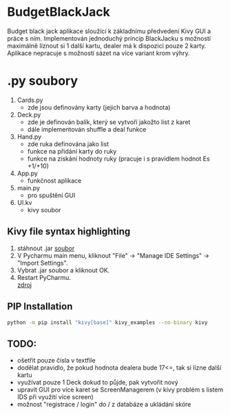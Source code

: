 # BudgetBlackJack

Budget black jack aplikace sloužící k základnímu předvedení Kivy GUI a práce s ním. Implementován jednoduchý princip BlackJacku s možností maximálně líznout si 1 další kartu, dealer má k dispozici pouze 2 karty. Aplikace nepracuje s možností sázet na více variant krom výhry.

# .py soubory
   1. Cards.py
      - zde jsou definovány karty (jejich barva a hodnota)
   2. Deck.py
      - zde je definován balík, který se vytvoří jakožto list z karet
      - dále implementován shuffle a deal funkce
   3. Hand.py
      - zde ruka definována jako list
      - funkce na přidání karty do ruky
      - funkce na získání hodnoty ruky (pracuje i s pravidlem hodnot Es +1/+10)
   4. App.py
      - funkčnost aplikace
   5. main.py
      - pro spuštění GUI
   6. UI.kv
      - kivy soubor



## Kivy file syntax highlighting
   1. stáhnout .jar [soubor](https://github.com/JohnySmid/BudgetBlackJack/blob/main/PyCharm_kv_completion.jar)
   2. V Pycharmu main menu, kliknout "File" -> "Manage IDE Settings" -> "Import Settings".
   3. Vybrat .jar soubor a kliknout OK.
   4. Restart PyCharmu.<br />
   [zdroj](https://stackoverflow.com/questions/38002630/how-to-get-syntax-highlighting-on-kivy-kv-file-in-pycharm-on-osx)

## PIP Installation
```bash
python -m pip install "kivy[base]" kivy_examples --no-binary kivy
```
## TODO:
   - ošetřit pouze čísla v textfile
   - dodělat pravidlo, že pokud hodnota dealera bude 17<=, tak si lízne další kartu
   - využívat pouze 1 Deck dokud to půjde, pak vytvořit nový
   - upravit GUI pro více karet se ScreenManagerem (v kivy problém s listem IDS při využití více screen)
   - možnost "registrace / login" do / z databáze a ukládání skóre
